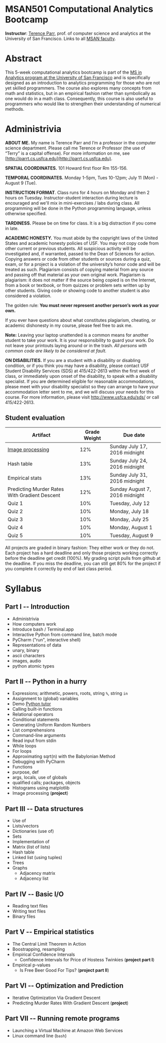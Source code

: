 MSAN501 Computational Analytics Bootcamp
=======

**Instructor**: [Terence Parr](http://parrt.cs.usfca.edu), prof. of computer science and analytics at the University of San Francisco. Links to all [MSAN faculty](http://www.usfca.edu/artsci/msan/faculty/).

# Abstract

This 5-week computational analytics bootcamp is part of the [MS in Analytics program at the University of San Francisco](http://analytics.usfca.edu) and is specifically designed as an introduction to analytics programming for those who are not yet skilled programmers. The course also explores many concepts from math and statistics, but in an empirical fashion rather than symbolically as one would do in a math class. Consequently, this course is also useful to programmers who would like to strengthen their understanding of numerical methods.

# Administrivia

**ABOUT ME.** My name is Terence Parr and I’m a professor in the computer science department.  Please call me Terence or Professor (the use of “Terry” is a capital offense). For more information on me, see [http://parrt.cs.usfca.edu](http://parrt.cs.usfca.edu).

**SPATIAL COORDINATES.** 101 Howard first floor Rm 155-156.

**TEMPORAL COORDINATES.** Monday 1-5pm, Tues 10-12pm; July 11 (Mon) - August 9 (Tue).

**INSTRUCTION FORMAT**. Class runs for 4 hours on Monday and then 2 hours on Tuesday. Instructor-student interaction during lecture is encouraged and we'll mix in mini-exercises / labs during class. All programming will be done in the Python programming language, unless otherwise specified.

**TARDINESS.** Please be on time for class. It is a big distraction if you come in late.

**ACADEMIC HONESTY.** You must abide by the copyright laws of the United States and academic honesty policies of USF. You may not copy code from other current or previous students. All suspicious activity will be investigated and, if warranted, passed to the Dean of Sciences for action.  Copying answers or code from other students or sources during a quiz, exam, or for a project is a violation of the university’s honor code and will be treated as such. Plagiarism consists of copying material from any source and passing off that material as your own original work. Plagiarism is plagiarism: it does not matter if the source being copied is on the Internet, from a book or textbook, or from quizzes or problem sets written up by other students. Giving code or showing code to another student is also considered a violation.

The golden rule: **You must never represent another person’s work as your own.**

If you ever have questions about what constitutes plagiarism, cheating, or academic dishonesty in my course, please feel free to ask me.

**Note:** Leaving your laptop unattended is a common means for another student to take your work. It is your responsibility to guard your work. Do not leave your printouts laying around or in the trash. *All persons with common code are likely to be considered at fault.*

**ON DISABILITIES.** If you are a student with a disability or disabling condition, or if you think you may have a disability, please contact USF Student Disability Services (SDS) at 415/422-2613 within the first week of class, or immediately upon onset of the disability, to speak with a disability specialist. If you are determined eligible for reasonable accommodations, please meet with your disability specialist so they can arrange to have your accommodation letter sent to me, and we will discuss your needs for this course. For more information, please visit http://www.usfca.edu/sds/ or call 415/422-2613.

## Student evaluation

| Artifact | Grade Weight | Due date |
|--------|--------|--------|
|[Image processing]()| 12%| Sunday July 17, 2016 midnight |
| Hash table | 13%| Sunday July 24, 2016 midnight |
|Empirical stats| 13%| Sunday July 31, 2016 midnight |
| Predicting Murder Rates With Gradient Descent| 12%| Sunday August 7, 2016 midnight |
|Quiz 1| 10%| Tuesday, July 12 |
|Quiz 2| 10%| Monday, July 18 |
|Quiz 3| 10%| Monday, July 25 |
|Quiz 4| 10%| Monday, August 1 |
|Quiz 5| 10%| Tuesday, August 9 |

All projects are graded in binary fashion: They either work or they do not. Each project has a hard deadline and only those projects working correctly before the deadline get credit (100%).  My grading script pulls from github at the deadline. If you miss the deadline, you can still get 80% for the project if you complete it correctly by end of last class period.

# Syllabus

## Part I -- Introduction

* Administrivia
* How computers work
* Introduce bash / Terminal.app
* Interactive Python from command line, batch mode
* PyCharm ("run", interactive shell)
* Representations of data
 * unary, binary
 * ascii characters
 * images, audio
 * python atomic types

## Part II -- Python in a hurry

* Expressions; arithmetic, powers, roots, string `%`, string `in`
* Assignment to (global) variables
* Demo [Python tutor](http://www.pythontutor.com)
* Calling built-in functions
* Relational operators
* Conditional statements
* Generating Uniform Random Numbers
* List comprehensions
* Command-line arguments
* Read input from stdin
* While loops
* For loops
* Approximating sqrt(n) with the Babylonian Method
* Debugging with PyCharm
* Functions
 * purpose, def
 * args, locals, use of globals
 * qualified calls; packages, objects
* Histograms using matplotlib
* Image processing (**project**)

## Part III -- Data structures

* Use of
 * Lists/vectors
 * Dictionaries (use of)
 * Sets
* Implementation of
 * Matrix (list of lists)
 * Hash table
 * Linked list (using tuples)
 * Trees
 * Graphs
     * Adjacency matrix
     * Adjacency list

## Part IV -- Basic I/O

* Reading text files
* Writing text files
* Binary files

## Part V -- Empirical statistics

* The Central Limit Theorem in Action
* Boostrapping, resampling
* Empirical Confidence Intervals
  * Confidence Intervals for Price of Hostess Twinkies (**project part I**)
* Empirical p-values
  * Is Free Beer Good For Tips? (**project part II**)

## Part VI -- Optimization and Prediction

* Iterative Optimization Via Gradient Descent
* Predicting Murder Rates With Gradient Descent (**project**)

## Part VII -- Running remote programs

* Launching a Virtual Machine at Amazon Web Services
* Linux command line (`bash`)